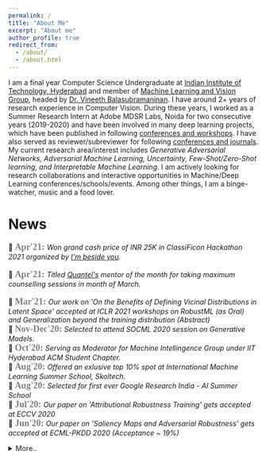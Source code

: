 ```yaml
---
permalink: /
title: "About Me"
excerpt: "About me"
author_profile: true
redirect_from: 
  - /about/
  - /about.html
---
```



I am a final year Computer Science Undergraduate at [Indian Institute of Technology, Hyderabad](https://www.iith.ac.in/) and member of [Machine Learning and Vision Group](https://lab1055.github.io/), headed by [Dr. Vineeth Balasubramaninan](https://www.iith.ac.in/~vineethnb/index.html). I have around 2+ years of research experience in Computer Vision. During these years, I worked as a Summer Research Intern at Adobe MDSR Labs, Noida for two consecutive years (2019-2020) and have been involved in many deep learning projects, which have been published in following [conferences and workshops](https://puneet2000.github.io//publications/). I have also served as reviewer/subreviewer for following [conferences and journals](https://puneet2000.github.io/service/). My current research area/interest includes *Generative Adversarial Networks, Adversarial Machine Learning, Uncertainty, Few-Shot/Zero-Shot learning, and Interpretable Machine Learning*. 
I am actively looking for research collaborations and interactive opportunities in Machine/Deep Learning conferences/schools/events. Among other things, I am a binge-watcher, music and a food lover.

# News
<!-- <marquee direction = "up" onmouseover="this.stop();" onmouseout="this.start();">	 -->
📰 <span style="color:gray"><b><font size=4 face=courrier>Apr'21: </font></b></span> <i> Won grand cash price of INR 25K in ClassiFicon Hackathon 2021 organized by [I'm beside you](https://www.imbesideyou.com/). </i> <br/>		
📰 <span style="color:gray"><b><font size=4 face=courrier>Apr'21: </font></b></span> <i> Titled [Quantel's](https://quantel.in/) mentor of the month for taking maximum counselling sessions in month of March. </i> <br/>	
📰 <span style="color:gray"><b><font size=4 face=courrier>Mar'21: </font></b></span> <i>Our work on 'On the Benefits of Defining Vicinal Distributions in Latent Space' accepted at ICLR 2021 workshops on RobustML (as Oral) and Generalization beyond the training distribution (Abstract) </i> <br/>
📰 <span style="color:gray"><b><font size=4 face=courrier>Nov-Dec'20: </font></b></span> <i>Selected to attend SOCML 2020 session on Generative Models.</i> <br/>
📰 <span style="color:gray"><b><font size=4 face=courrier>Oct'20: </font></b></span> <i>Serving as Moderator for Machine Intellingence Group under IIT Hyderabad ACM Student Chapter.</i> <br/>
📰 <span style="color:gray"><b><font size=4 face=courrier>Aug'20: </font></b></span> <i>Offered an exlusive top 10% spot at International Machine Learning Summer School, Skoltech. </i> <br/>
📰 <span style="color:gray"><b><font size=4 face=courrier>Aug'20: </font></b></span> <i>Selected for first ever Google Research India - AI Summer School</i> <br/>
📰 <span style="color:gray"><b><font size=4 face=courrier>Jul'20: </font></b></span> <i>Our paper on 'Attributional Robustness Training' gets accepted at ECCV 2020</i> <br/>
📰 <span style="color:gray"><b><font size=4 face=courrier>Jun'20: </font></b></span> <i>Our paper on 'Saliency Maps and Adversarial Robustness' gets accepted at ECML-PKDD 2020 (Acceptance ~ 19%)</i> <br/>
<details>
  <summary>More..</summary>
📰 <span style="color:gray"><b><font size=4 face=courrier>Oct'19: </font></b></span> <i>Our paper on 'Charting the Right Manifold' also gets accepted as spotlight at MetaLearn Workshop, NeurIPS 2019</i> <br/>
📰 <span style="color:gray"><b><font size=4 face=courrier>Oct'19: </font></b></span> <i>Our paper on 'Charting the Right Manifold' gets accepted at WACV 2020</i> 
📰 <span style="color:gray"><b><font size=4 face=courrier>Aug'19: </font></b></span> <i>Our first paper on 'AdvGAN++: Harnessing Latent Layers for Adversary Generation' gets accepted at Neural Architect Workshop, ICCV 2019</i> <br/>
📰 <span style="color:gray"><b><font size=4 face=courrier>Mar'19: </font></b></span> <i>Honoured to receive Research Appreciation Award for a project under Prof. Vineeth</i> <br/>
</details>
<!-- </marquee> -->
